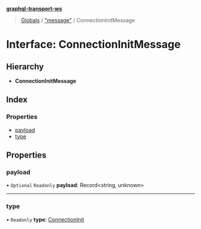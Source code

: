**[graphql-transport-ws](../README.md)**

> [Globals](../README.md) / ["message"](../modules/_message_.md) / ConnectionInitMessage

# Interface: ConnectionInitMessage

## Hierarchy

* **ConnectionInitMessage**

## Index

### Properties

* [payload](_message_.connectioninitmessage.md#payload)
* [type](_message_.connectioninitmessage.md#type)

## Properties

### payload

• `Optional` `Readonly` **payload**: Record\<string, unknown>

___

### type

• `Readonly` **type**: [ConnectionInit](../enums/_message_.messagetype.md#connectioninit)
